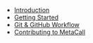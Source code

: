 * [Introduction](/)
* [Getting Started](Getting-Started.md)
* [Git & GitHub Workflow](Git-GitHub-Workflow.md)
* [Contributing to MetaCall](Contribution-Guide.md)